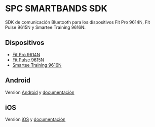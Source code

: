 # SPC SMARTBANDS SDK

SDK de comunicación Bluetooth para los dispositivos Fit Pro 9614N, Fit Pulse 9615N y Smartee Training 9616N.

## Dispositivos

* [Fit Pro 9614N](/Doc/Fit%20Pro.md)
* [Fit Pulse 9615N](/Doc/Fit%20Pulse.md)
* [Smartee Training 9616N](/Doc/Smartee%20Training.md)

## Android

Versión [Android](/Android) y [documentación](/Android/Doc/sdk-smartbands-android.md)

## iOS

Versión [iOS](/iOS) y [documentación](/iOS/Doc/sdk-smartbands-iOS.md)